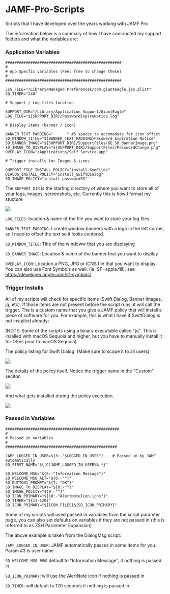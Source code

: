 # JAMF-Pro-Scripts
Scripts that I have developed over the years working with JAMF Pro

The information below is a summary of how I have consructed my support folders and what the variables are:

### Application Variables ###
```
###################################################
#
# App Specfic variables (Feel free to change these)
#
###################################################

JSS_FILE="/Library/Managed Preferences/com.gianteagle.jss.plist"
SD_TIMER="240"

# Support / Log files location

SUPPORT_DIR="/Library/Application Support/GiantEagle"
LOG_FILE="${SUPPORT_DIR}/PasswordExpireNotice.log"

# Display items (banner / icon)

BANNER_TEXT_PADDING="      " #5 spaces to accomodate for icon offset
SD_WINDOW_TITLE="${BANNER_TEXT_PADDING}Password Expiration Notice"
SD_BANNER_IMAGE="${SUPPORT_DIR}/SupportFiles/GE_SD_BannerImage.png"
SD_IMAGE_TO_DISPLAY="${SUPPORT_DIR}/SupportFiles/PasswordChange.png"
OVERLAY_ICON="/Applications/Self Service.app"

# Trigger installs for Images & icons

SUPPORT_FILE_INSTALL_POLICY="install_SymFiles"
DIALOG_INSTALL_POLICY="install_SwiftDialog"
SD_IMAGE_POLICY="install_passwordSS"```
```

The ```SUPPORT_DIR``` is the starting directory of where you want to store all of your logs, images, screenshots, etc.  Currently this is how I format my stucture

![](/JAMF-Pro-Scripts/README-FileStructure.png)

```LOG_FILES```: location & name of the file you want to store your log files

```BANNER_TEXT_PADDING```: I create window banners with a logo in the left corner, so I need to offset the text so it looks centered.

```SD_WINDOW_TITLE```: Title of the windoww that you are displaying

```SD_BANNER_IMAGE```: Location & name of the banner that you want to display

```OVERLAY_ICON```: Location a PNG, JPG or ICNS file that you want to display.  You can also use Font Symbols as well: (ie.  SF=apple.fill). see https://developer.apple.com/sf-symbols/

### Trigger Installs ###

All of my scripts will check for specific items (Swift Dialog, Banner Images, jq, etc).  If those items are not present before the script runs, it will call the trigger.  The is a custom name that you give a JAMF policy that will install a piece of software for you.  For example, this is what I have if SwiftDialog is not installed already:

(NOTE: Some of the scripts using a binary executable called "jq".  This is insalled with macOS Sequoia and higher, but you have to manually install it for OSes prior to macOS Sequoia)

The policy listing for Swift Dialog: (Make sure to scope it to all users)

![](/JAMF-Pro-Scripts/README-JAMFPolicy.png)

The details of the policy itself.  Notice the trigger name in the "Custom" seciton

![](/JAMF-Pro-Scripts/README-JAMFTrigger.png)

And what gets installed during the policy execution.  

![](/JAMF-Pro-Scripts/README_JAMFPackage.png)


### Passed in Variables ###
```
##################################################
#
# Passed in variables
# 
#################################################

JAMF_LOGGED_IN_USER=${3:-"$LOGGED_IN_USER"}    # Passed in by JAMF automatically
SD_FIRST_NAME="${(C)JAMF_LOGGED_IN_USER%%.*}"   

SD_WELCOME_MSG="${5:-"Information Message"}"
SD_WELCOME_MSG_ALT="${6:-""}"
SD_BUTTON1_PROMPT="${7:-"OK"}"
SD_IMAGE_TO_DISPLAY="${8:-""}"
SD_IMAGE_POLCIY="${9:-""}"
SD_ICON_PRIMARY="${10:-"AlertNoteIcon.icns"}"
SD_TIMER="${11-120}"
SD_ICON_PRIMARY="${ICON_FILES}${SD_ICON_PRIMARY}"
```

Some of my scripts will used passed in variables from the script paramter page, you can also set defaults on variables if they are not passed in (this is referred to as ZSH Parameter Expansion)

The above example is taken from the DialogMsg script:

```JAMF_LOGGED_IN_USER```: JAMF automatically passes in some items for you. Param #3 is user name

```SD_WELCOME_MSG```: Will default to "Information Message", it nothing is passed in

```SD_ICON_PRIMARY```: will use the AlertNote icon if nothing is passed in

```SD_TIMER```: will default to 120 seconds if nothing is passed in

